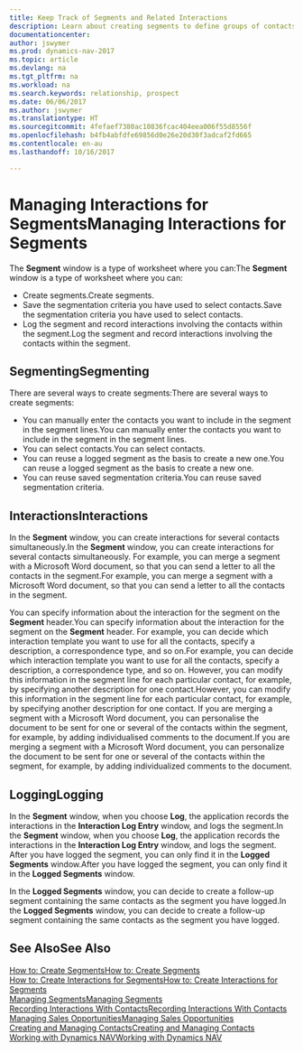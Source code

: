 ```yaml
---
title: Keep Track of Segments and Related Interactions
description: Learn about creating segments to define groups of contacts and specifying interactions for segments.
documentationcenter: 
author: jswymer
ms.prod: dynamics-nav-2017
ms.topic: article
ms.devlang: na
ms.tgt_pltfrm: na
ms.workload: na
ms.search.keywords: relationship, prospect
ms.date: 06/06/2017
ms.author: jswymer
ms.translationtype: HT
ms.sourcegitcommit: 4fefaef7380ac10836fcac404eea006f55d8556f
ms.openlocfilehash: b4fb4abfdfe69856d0e26e20d30f3adcaf2fd665
ms.contentlocale: en-au
ms.lasthandoff: 10/16/2017

---
```

# <a name="managing-interactions-for-segments"></a><span data-ttu-id="9563f-103">Managing Interactions for Segments</span><span class="sxs-lookup"><span data-stu-id="9563f-103">Managing Interactions for Segments</span></span>
<span data-ttu-id="9563f-104">The **Segment** window is a type of worksheet where you can:</span><span class="sxs-lookup"><span data-stu-id="9563f-104">The **Segment** window is a type of worksheet where you can:</span></span>

* <span data-ttu-id="9563f-105">Create segments.</span><span class="sxs-lookup"><span data-stu-id="9563f-105">Create segments.</span></span>
* <span data-ttu-id="9563f-106">Save the segmentation criteria you have used to select contacts.</span><span class="sxs-lookup"><span data-stu-id="9563f-106">Save the segmentation criteria you have used to select contacts.</span></span>
* <span data-ttu-id="9563f-107">Log the segment and record interactions involving the contacts within the segment.</span><span class="sxs-lookup"><span data-stu-id="9563f-107">Log the segment and record interactions involving the contacts within the segment.</span></span>

## <a name="segmenting"></a><span data-ttu-id="9563f-108">Segmenting</span><span class="sxs-lookup"><span data-stu-id="9563f-108">Segmenting</span></span>
<span data-ttu-id="9563f-109">There are several ways to create segments:</span><span class="sxs-lookup"><span data-stu-id="9563f-109">There are several ways to create segments:</span></span>

* <span data-ttu-id="9563f-110">You can manually enter the contacts you want to include in the segment in the segment lines.</span><span class="sxs-lookup"><span data-stu-id="9563f-110">You can manually enter the contacts you want to include in the segment in the segment lines.</span></span>
* <span data-ttu-id="9563f-111">You can select contacts.</span><span class="sxs-lookup"><span data-stu-id="9563f-111">You can select contacts.</span></span>
* <span data-ttu-id="9563f-112">You can reuse a logged segment as the basis to create a new one.</span><span class="sxs-lookup"><span data-stu-id="9563f-112">You can reuse a logged segment as the basis to create a new one.</span></span>
* <span data-ttu-id="9563f-113">You can reuse saved segmentation criteria.</span><span class="sxs-lookup"><span data-stu-id="9563f-113">You can reuse saved segmentation criteria.</span></span>

## <a name="interactions"></a><span data-ttu-id="9563f-114">Interactions</span><span class="sxs-lookup"><span data-stu-id="9563f-114">Interactions</span></span>
<span data-ttu-id="9563f-115">In the **Segment** window, you can create interactions for several contacts simultaneously.</span><span class="sxs-lookup"><span data-stu-id="9563f-115">In the **Segment** window, you can create interactions for several contacts simultaneously.</span></span> <span data-ttu-id="9563f-116">For example, you can merge a segment with a Microsoft Word document, so that you can send a letter to all the contacts in the segment.</span><span class="sxs-lookup"><span data-stu-id="9563f-116">For example, you can merge a segment with a Microsoft Word document, so that you can send a letter to all the contacts in the segment.</span></span>

<span data-ttu-id="9563f-117">You can specify information about the interaction for the segment on the **Segment** header.</span><span class="sxs-lookup"><span data-stu-id="9563f-117">You can specify information about the interaction for the segment on the **Segment** header.</span></span> <span data-ttu-id="9563f-118">For example, you can decide which interaction template you want to use for all the contacts, specify a description, a correspondence type, and so on.</span><span class="sxs-lookup"><span data-stu-id="9563f-118">For example, you can decide which interaction template you want to use for all the contacts, specify a description, a correspondence type, and so on.</span></span> <span data-ttu-id="9563f-119">However, you can modify this information in the segment line for each particular contact, for example, by specifying another description for one contact.</span><span class="sxs-lookup"><span data-stu-id="9563f-119">However, you can modify this information in the segment line for each particular contact, for example, by specifying another description for one contact.</span></span> <span data-ttu-id="9563f-120">If you are merging a segment with a Microsoft Word document, you can personalise the document to be sent for one or several of the contacts within the segment, for example, by adding individualised comments to the document.</span><span class="sxs-lookup"><span data-stu-id="9563f-120">If you are merging a segment with a Microsoft Word document, you can personalize the document to be sent for one or several of the contacts within the segment, for example, by adding individualized comments to the document.</span></span>

## <a name="logging"></a><span data-ttu-id="9563f-121">Logging</span><span class="sxs-lookup"><span data-stu-id="9563f-121">Logging</span></span>
<span data-ttu-id="9563f-122">In the **Segment** window, when you choose **Log**, the application records the interactions in the **Interaction Log Entry** window, and logs the segment.</span><span class="sxs-lookup"><span data-stu-id="9563f-122">In the **Segment** window, when you choose **Log**, the application records the interactions in the **Interaction Log Entry** window, and logs the segment.</span></span> <span data-ttu-id="9563f-123">After you have logged the segment, you can only find it in the **Logged Segments** window.</span><span class="sxs-lookup"><span data-stu-id="9563f-123">After you have logged the segment, you can only find it in the **Logged Segments** window.</span></span>

<span data-ttu-id="9563f-124">In the **Logged Segments** window, you can decide to create a follow-up segment containing the same contacts as the segment you have logged.</span><span class="sxs-lookup"><span data-stu-id="9563f-124">In the **Logged Segments** window, you can decide to create a follow-up segment containing the same contacts as the segment you have logged.</span></span>

## <a name="see-also"></a><span data-ttu-id="9563f-125">See Also</span><span class="sxs-lookup"><span data-stu-id="9563f-125">See Also</span></span>
[<span data-ttu-id="9563f-126">How to: Create Segments</span><span class="sxs-lookup"><span data-stu-id="9563f-126">How to: Create Segments</span></span>](marketing-how-create-segment.md)  
[<span data-ttu-id="9563f-127">How to: Create Interactions for Segments</span><span class="sxs-lookup"><span data-stu-id="9563f-127">How to: Create Interactions for Segments</span></span>](marketing-how-create-interactions.md)  
[<span data-ttu-id="9563f-128">Managing Segments</span><span class="sxs-lookup"><span data-stu-id="9563f-128">Managing Segments</span></span>](marketing-segments.md)  
[<span data-ttu-id="9563f-129">Recording Interactions With Contacts</span><span class="sxs-lookup"><span data-stu-id="9563f-129">Recording Interactions With Contacts</span></span>](marketing-interactions.md)  
[<span data-ttu-id="9563f-130">Managing Sales Opportunities</span><span class="sxs-lookup"><span data-stu-id="9563f-130">Managing Sales Opportunities</span></span>](marketing-manage-sales-opportunities.md)  
[<span data-ttu-id="9563f-131">Creating and Managing Contacts</span><span class="sxs-lookup"><span data-stu-id="9563f-131">Creating and Managing Contacts</span></span>](marketing-contacts.md)  
[<span data-ttu-id="9563f-132">Working with Dynamics NAV</span><span class="sxs-lookup"><span data-stu-id="9563f-132">Working with Dynamics NAV</span></span>](ui-work-product.md)

